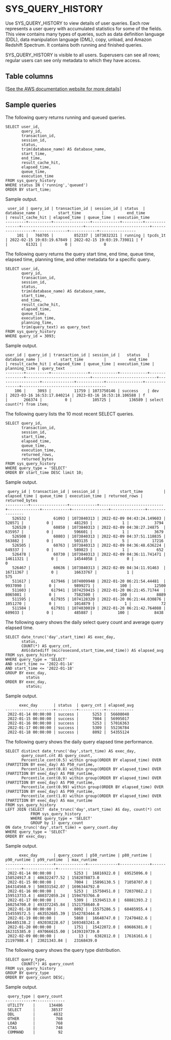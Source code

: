 # SYS\_QUERY\_HISTORY<a name="SYS_QUERY_HISTORY"></a>

Use SYS\_QUERY\_HISTORY to view details of user queries\. Each row represents a user query with accumulated statistics for some of the fields\. This view contains many types of queries, such as data definition language \(DDL\), data manipulation language \(DML\), copy, unload, and Amazon Redshift Spectrum\. It contains both running and finished queries\.

SYS\_QUERY\_HISTORY is visible to all users\. Superusers can see all rows; regular users can see only metadata to which they have access\.

## Table columns<a name="SYS_QUERY_HISTORY-table-columns"></a>

[\[See the AWS documentation website for more details\]](http://docs.aws.amazon.com/redshift/latest/dg/SYS_QUERY_HISTORY.html)

## Sample queries<a name="SYS_QUERY_HISTORY-sample-queries"></a>

The following query returns running and queued queries\.

```
SELECT user_id,
       query_id,
       transaction_id,
       session_id,
       status,
       trim(database_name) AS database_name,
       start_time,
       end_time,
       result_cache_hit,
       elapsed_time,
       queue_time,
       execution_time
FROM sys_query_history
WHERE status IN ('running','queued')
ORDER BY start_time;
```

Sample output\.

```
 user_id | query_id | transaction_id | session_id | status  | database_name |        start_time         |          end_time          | result_cache_hit | elapsed_time | queue_time | execution_time
---------+----------+----------------+------------+---------+---------------+---------------------------+----------------------------+------------------+--------------+------------+----------------
     101 |   760705 |         852337 | 1073832321 | running | tpcds_1t      | 2022-02-15 19:03:19.67849 | 2022-02-15 19:03:19.739811 | f                |        61321 |          0 |              0
```

The following query returns the query start time, end time, queue time, elapsed time, planning time, and other metadata for a specific query\.

```
SELECT user_id,
       query_id,
       transaction_id,
       session_id,
       status,
       trim(database_name) AS database_name,
       start_time,
       end_time,
       result_cache_hit,
       elapsed_time,
       queue_time,
       execution_time,
       planning_time,
       trim(query_text) as query_text
FROM sys_query_history
WHERE query_id = 3093;
```

Sample output\.

```
user_id | query_id | transaction_id | session_id |   status   | database_name |         start_time         |          end_time          | result_cache_hit | elapsed_time | queue_time | execution_time | planning_time | query_text
--------+----------+----------------+------------+------------+---------------+----------------------------+----------------------------+------------------+--------------+------------+----------------+---------------+-------------------------------------
    106 |     3093 |          11759 | 1073750146 | success    | dev           | 2023-03-16 16:53:17.840214 | 2023-03-16 16:53:18.106588 | f                |       266374 |          0 |         105725 |        136589 | select count(*) from item;
```

The following query lists the 10 most recent SELECT queries\.

```
SELECT query_id,
       transaction_id,
       session_id,
       start_time,
       elapsed_time,
       queue_time,
       execution_time,
       returned_rows,
       returned_bytes
FROM sys_query_history
WHERE query_type = 'SELECT'
ORDER BY start_time DESC limit 10;
```

Sample output\.

```
 query_id | transaction_id | session_id |         start_time         | elapsed_time | queue_time | execution_time | returned_rows | returned_bytes
----------+----------------+------------+----------------------------+--------------+------------+----------------+---------------+----------------
   526532 |          61093 | 1073840313 | 2022-02-09 04:43:24.149603 |       520571 |          0 |         481293 |             1 |           3794
   526520 |          60850 | 1073840313 | 2022-02-09 04:38:27.24875  |       635957 |          0 |         596601 |             1 |           3679
   526508 |          60803 | 1073840313 | 2022-02-09 04:37:51.118835 |       563882 |          0 |         503135 |             5 |          17216
   526505 |          60763 | 1073840313 | 2022-02-09 04:36:48.636224 |       649337 |          0 |         589823 |             1 |            652
   526478 |          60730 | 1073840313 | 2022-02-09 04:36:11.741471 |     14611321 |          0 |       14544058 |             0 |              0
   526467 |          60636 | 1073840313 | 2022-02-09 04:34:11.91463  |     16711367 |          0 |       16633767 |             1 |            575
   511617 |         617946 | 1074009948 | 2022-01-20 06:21:54.44481  |      9937090 |          0 |        9899271 |           100 |          12500
   511603 |         617941 | 1074259415 | 2022-01-20 06:21:45.71744  |      8065081 |          0 |        7582500 |           100 |           8889
   511595 |         617935 | 1074128320 | 2022-01-20 06:21:44.030876 |      1051270 |          0 |        1014879 |             1 |             72
   511584 |         617931 | 1074030019 | 2022-01-20 06:21:42.764088 |       609033 |          0 |         485887 |           100 |           8438
```

 The following query shows the daily select query count and average query elapsed time\. 

```
SELECT date_trunc('day',start_time) AS exec_day,
       status,
       COUNT(*) AS query_cnt,
       AVG(datediff (microsecond,start_time,end_time)) AS elapsed_avg
FROM sys_query_history
WHERE query_type = 'SELECT'
AND start_time >= '2022-01-14'
AND start_time <= '2022-01-18'
GROUP BY exec_day,
         status
ORDER BY exec_day,
         status;
```

Sample output\.

```
      exec_day       | status  | query_cnt | elapsed_avg
---------------------+---------+-----------+------------
 2022-01-14 00:00:00 | success |      5253 |  56608048
 2022-01-15 00:00:00 | success |      7004 |  56995017
 2022-01-16 00:00:00 | success |      5253 |  57016363
 2022-01-17 00:00:00 | success |      5309 |  55236784
 2022-01-18 00:00:00 | success |      8092 |  54355124
```

The following query shows the daily query elapsed time performance\.

```
SELECT distinct date_trunc('day',start_time) AS exec_day,
       query_count.cnt AS query_count,
       Percentile_cont(0.5) within group(ORDER BY elapsed_time) OVER (PARTITION BY exec_day) AS P50_runtime,
       Percentile_cont(0.8) within group(ORDER BY elapsed_time) OVER (PARTITION BY exec_day) AS P80_runtime,
       Percentile_cont(0.9) within group(ORDER BY elapsed_time) OVER (PARTITION BY exec_day) AS P90_runtime,
       Percentile_cont(0.99) within group(ORDER BY elapsed_time) OVER (PARTITION BY exec_day) AS P99_runtime,
       Percentile_cont(1.0) within group(ORDER BY elapsed_time) OVER (PARTITION BY exec_day) AS max_runtime
FROM sys_query_history
LEFT JOIN (SELECT  date_trunc('day',start_time) AS day, count(*) cnt
           FROM sys_query_history
           WHERE query_type = 'SELECT'
           GROUP by 1) query_count
ON date_trunc('day',start_time) = query_count.day
WHERE query_type = 'SELECT'
ORDER BY exec_day;
```

Sample output\.

```
      exec_day       | query_count | p50_runtime | p80_runtime | p90_runtime | p99_runtime  | max_runtime
---------------------+-------------+-------------+-------------+-------------+--------------+--------------
 2022-01-14 00:00:00 |        5253 |  16816922.0 |  69525096.0 | 158524917.8 | 486322477.52 | 1582078873.0
 2022-01-15 00:00:00 |        7004 |  15896130.5 |  71058707.0 | 164314568.9 | 500331542.07 | 1696344792.0
 2022-01-16 00:00:00 |        5253 |  15750451.0 |  72037082.2 | 159513733.4 | 480372059.24 | 1594793766.0
 2022-01-17 00:00:00 |        5309 |  15394513.0 |  68881393.2 | 160254700.0 | 493372245.84 | 1521758640.0
 2022-01-18 00:00:00 |        8092 |  15575286.5 |  68485955.4 | 154559572.5 | 463552685.39 | 1542783444.0
 2022-01-19 00:00:00 |        5860 |  16648747.0 |  72470482.6 | 166485138.2 | 492038228.67 | 1693483241.0
 2022-01-20 00:00:00 |        1751 |  15422072.0 |  69686381.0 | 162315385.0 | 497066615.00 | 1439319739.0
 2022-02-09 00:00:00 |          13 |   6382812.0 |  17616161.6 |  21197988.4 |  23021343.84 |   23168439.0
```

The following query shows the query type distribution\.

```
SELECT query_type,
       COUNT(*) AS query_count
FROM sys_query_history
GROUP BY query_type
ORDER BY query_count DESC;
```

Sample output\.

```
 query_type | query_count
------------+-------------
 UTILITY    |      134486
 SELECT     |       38537
 DDL        |        4832
 OTHER      |         768
 LOAD       |         768
 CTAS       |         748
 COMMAND    |          92
```